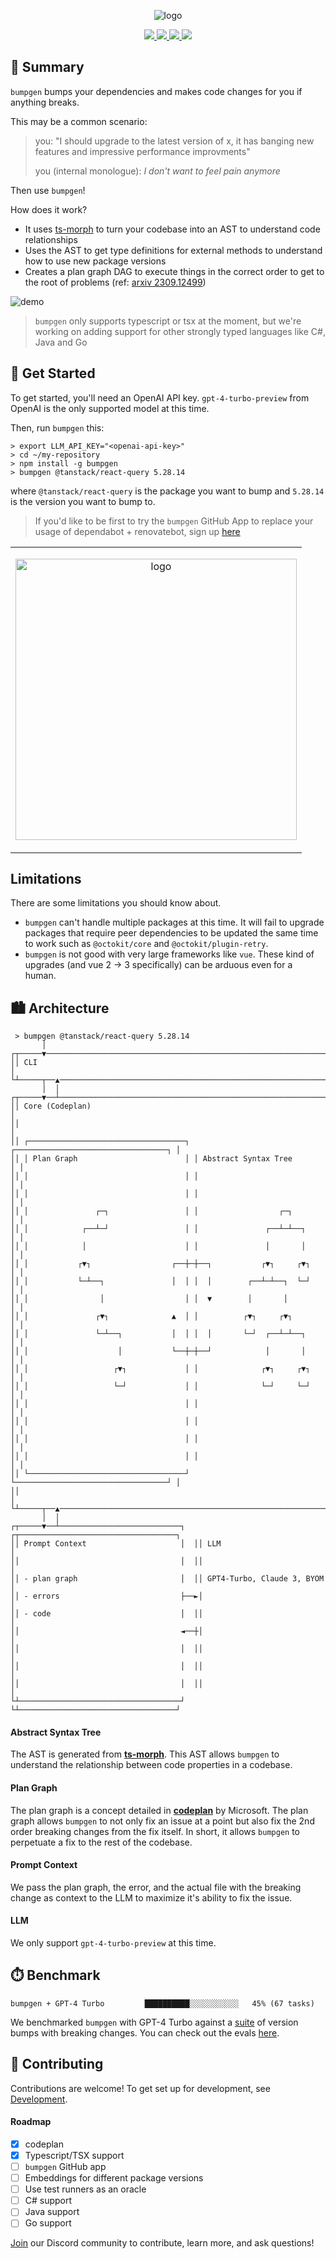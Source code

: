 <p align="center">
    <img src="https://s3.amazonaws.com/static.xeol.io/readme-banner.png" alt="logo"/>
</p>

<p align="center">
    <a href="https://www.xeol.io/beta">
        <img src="https://img.shields.io/badge/Github App Sign Up-FCAE00?logo=googlechrome&logoColor=black&style=for-the-badge"/>
    </a>
    <a href="https://github.com/xeol-io/bumpgen?tab=MIT-1-ov-file">
        <img src="https://img.shields.io/badge/License-MIT-FCAE00.svg?style=for-the-badge">
    </a>
    <a href="https://github.com/xeol-io/bumpgen/stargazers">
        <img src="https://img.shields.io/github/stars/xeol-io/bumpgen?color=FCAE00&style=for-the-badge">
    </a>
    <a href="https://discord.gg/bsWQjHMKPy">
        <img src="https://img.shields.io/discord/1233126412785815613?logo=discord&label=discord&color=5865F2&style=for-the-badge"/>
    </a>
</p>

## 📝 Summary

`bumpgen` bumps your dependencies and makes code changes for you if anything breaks.

This may be a common scenario:

> you: "I should upgrade to the latest version of x, it has banging new features and impressive performance improvments"
>
> you (internal monologue): _I don't want to feel pain anymore_

Then use `bumpgen`!

How does it work?

- It uses [ts-morph](https://github.com/dsherret/ts-morph) to turn your codebase into an AST to understand code relationships
- Uses the AST to get type definitions for external methods to understand how to use new package versions
- Creates a plan graph DAG to execute things in the correct order to get to the root of problems (ref: [arxiv 2309.12499](https://huggingface.co/papers/2309.12499))

![demo](https://s3.amazonaws.com/static.xeol.io/mkdirp-demo-optimized.gif)

> `bumpgen` only supports typescript or tsx at the moment, but we're working on adding support for other strongly typed languages like C#, Java and Go

## 🚀 Get Started

To get started, you'll need an OpenAI API key. `gpt-4-turbo-preview` from OpenAI is the only supported model at this time.

Then, run `bumpgen` this:

```
> export LLM_API_KEY="<openai-api-key>"
> cd ~/my-repository
> npm install -g bumpgen
> bumpgen @tanstack/react-query 5.28.14
```

where `@tanstack/react-query` is the package you want to bump and `5.28.14` is the version you want to bump to.

> If you'd like to be first to try the `bumpgen` GitHub App to replace your usage of dependabot + renovatebot, sign up [here](https://www.xeol.io/beta)

<table>
    <td>
        <p align="center">
            <img height="450" src="https://s3.amazonaws.com/static.xeol.io/memes/rm-meme.jpeg" alt="logo"/>
        </p>
    </td>
</table>

## Limitations

There are some limitations you should know about.

- `bumpgen` can't handle multiple packages at this time. It will fail to upgrade packages that require peer dependencies to be updated the same time to work such as `@octokit/core` and `@octokit/plugin-retry`.
- `bumpgen` is not good with very large frameworks like `vue`. These kind of upgrades (and vue 2 -> 3 specifically) can be arduous even for a human.

## 🏙️ Architecture

```
 > bumpgen @tanstack/react-query 5.28.14
       │
┌┬─────▼──────────────────────────────────────────────────────────────────────┐
││ CLI                                                                        │
└┴─────┬──▲───────────────────────────────────────────────────────────────────┘
       │  │
┌┬─────▼──┴───────────────────────────────────────────────────────────────────┐
││ Core (Codeplan)                                                            │
││                                                                            │
││ ┌───────────────────────────────────┐ ┌──────────────────────────────────┐ │
││ │ Plan Graph                        │ │ Abstract Syntax Tree             │ │
││ │                                   │ │                                  │ │
││ │                                   │ │                                  │ │
││ │               ┌─┐                 │ │                  ┌─┐             │ │
││ │            ┌──┴─┘                 │ │               ┌──┴─┴──┐          │ │
││ │            │                      │ │               │       │          │ │
││ │           ┌▼┐                  ┌──┼─┼──┐           ┌▼┐     ┌▼┐         │ │
││ │           └─┴──┐               │  │ │  │        ┌──┴─┴──┐  └─┘         │ │
││ │                │                  │ │  ▼        │       │              │ │
││ │               ┌▼┐              ▲  │ │          ┌▼┐     ┌▼┐             │ │
││ │               └─┴──┐           │  │ │  │       └─┘  ┌──┴─┴──┐          │ │
││ │                    │           └──┼─┼──┘            │       │          │ │
││ │                   ┌▼┐             │ │              ┌▼┐     ┌▼┐         │ │
││ │                   └─┘             │ │              └─┘     └─┘         │ │
││ │                                   │ │                                  │ │
││ │                                   │ │                                  │ │
││ │                                   │ │                                  │ │
││ │                                   │ │                                  │ │
││ └───────────────────────────────────┘ └──────────────────────────────────┘ │
││                                                                            │
└┴─────┬──▲───────────────────────────────────────────────────────────────────┘
       │  │
┌┬─────▼──┴───────────────────────────┐  ┌┬───────────────────────────────────┐
││ Prompt Context                     │  ││ LLM                               │
││                                    │  ││                                   │
││ - plan graph                       │  ││ GPT4-Turbo, Claude 3, BYOM        │
││ - errors                           ├──►│                                   │
││ - code                             │  ││                                   │
││                                    ◄──┼│                                   │
││                                    │  ││                                   │
││                                    │  ││                                   │
││                                    │  ││                                   │
└┴────────────────────────────────────┘  └┴───────────────────────────────────┘
```

#### Abstract Syntax Tree

The AST is generated from **[ts-morph](https://github.com/dsherret/ts-morph)**. This AST allows `bumpgen` to understand the relationship between code properties in a codebase.

#### Plan Graph

The plan graph is a concept detailed in **[codeplan](https://huggingface.co/papers/2309.12499)** by Microsoft. The plan graph allows `bumpgen` to not only fix an issue at a point but also fix the 2nd order breaking changes from the fix itself. In short, it allows `bumpgen` to perpetuate a fix to the rest of the codebase.

#### Prompt Context

We pass the plan graph, the error, and the actual file with the breaking change as context to the LLM to maximize it's ability to fix the issue.

#### LLM

We only support `gpt-4-turbo-preview` at this time.

## ⏱️ Benchmark

```
bumpgen + GPT-4 Turbo         ██████████░░░░░░░░░░░   45% (67 tasks)
```

We benchmarked `bumpgen` with GPT-4 Turbo against a [suite](https://github.com/xeol-io/swe-bump-bench) of version bumps with breaking changes. You can check out the evals [here](https://github.com/xeol-io/swe-bump-bench/tree/main/evals/bumpgen/v_8df9f7de936707815eb12e226517a1b0023383eb).

## 🎁 Contributing

Contributions are welcome! To get set up for development, see [Development](./.github/development.md).

#### Roadmap

- [x] codeplan
- [x] Typescript/TSX support
- [ ] `bumpgen` GitHub app
- [ ] Embeddings for different package versions
- [ ] Use test runners as an oracle
- [ ] C# support
- [ ] Java support
- [ ] Go support

[Join](https://img.shields.io/discord/1233126412785815613) our Discord community to contribute, learn more, and ask questions!
